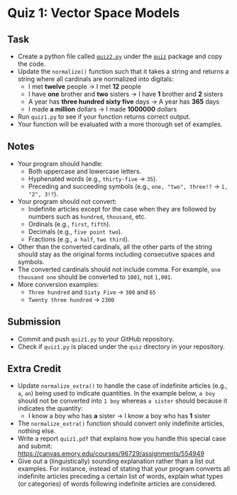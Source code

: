 # Quiz 1: Vector Space Models

## Task

* Create a python file called [`quiz2.py`](../../src/quiz/quiz2.py) under the [`quiz`](../../src/quiz/) package and copy the code.
* Update the `normalize()` function such that it takes a string and returns a string where all cardinals are normalized into digitals:
  * I met **twelve** people &rarr; I met **12** people
  * I have **one** brother and **two** sisters &rarr; I have **1** brother and **2** sisters
  * A year has **three hundred sixty five** days &rarr; A year has **365** days
  * I made **a million** dollars &rarr; I made **1000000** dollars
* Run `quiz1.py` to see if your function returns correct output.
* Your function will be evaluated with a more thorough set of examples.

## Notes

* Your program should handle:
  * Both uppercase and lowercase letters.
  * Hyphenated words (e.g., `thirty-five` &rarr; `35`).
  * Preceding and succeeding symbols (e.g., `one, "two", three!?` &rarr; `1, "2", 3!?`).
* Your program should not convert:
  * Indefinite articles except for the case when they are followed by numbers such as `hundred`, `thousand`, etc.
  * Ordinals (e.g., `first`, `fifth`).
  * Decimals (e.g., `five point two`).
  * Fractions (e.g., `a half`, `two third`).
* Other than the converted cardinals, all the other parts of the string should stay as the original forms including consecutive spaces and symbols.
* The converted cardinals should not include comma. For example, `one thousand one` should be converted to `1001`, not `1,001`.
* More conversion examples:
  * `Three hundred` and `Sixty Five` &rarr; `300` and `65`
  * `Twenty three hundred` &rarr; `2300`


## Submission

* Commit and push `quiz1.py` to your GitHub repository.
* Check if `quiz1.py` is placed under the `quiz` directory in your repository.

## Extra Credit

* Update `normalize_extra()` to handle the case of indefinite articles (e.g., `a`, `an`) being used to indicate quantities.
In the example below, `a boy` should not be converted into `1 boy` whereas `a sister` should because it indicates the quantity:
  * I know a boy who has **a** sister &rarr; I know a boy who has **1** sister
* The `normalize_extra()` function should convert only indefinite articles, nothing else.
* Write a report `quiz1.pdf` that explains how you handle this special case and submit: https://canvas.emory.edu/courses/96729/assignments/554949
* Give out a (linguistically) sounding explanation rather than a list out examples. For instance, instead of stating that your program converts all indefinite articles preceding a certain list of words, explain what types (or categories) of words following indefinite articles are considered.
